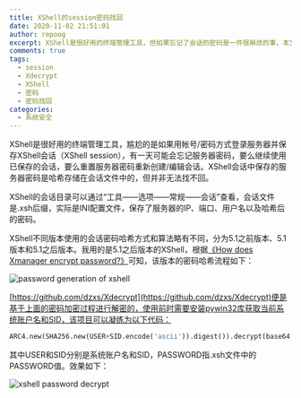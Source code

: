 ```yaml
---
title: XShell的session密码找回
date: 2020-11-02 21:51:01
author: repoog
excerpt: XShell是很好用的终端管理工具，但如果忘记了会话的密码是一件很麻烦的事，本文介绍的是如果用简单的Python代码找回被遗忘的会话密码，或者叫做服务器连接密码。
comments: true
tags:
  - session
  - Xdecrypt
  - XShell
  - 密码
  - 密码找回
categories:
  - 系统安全
---
```


XShell是很好用的终端管理工具，尴尬的是如果用帐号/密码方式登录服务器并保存XShell会话（XShell session），有一天可能会忘记服务器密码，要么继续使用已保存的会话，要么重置服务器密码重新创建/编辑会话。XShell会话中保存的服务器密码是哈希存储在会话文件中的，但并非无法找不回。

XShell的会话目录可以通过“工具——选项——常规——会话”查看，会话文件是.xsh后缀，实际是INI配置文件，保存了服务器的IP、端口、用户名以及哈希后的密码。

XShell不同版本使用的会话密码哈希方式和算法略有不同，分为5.1之前版本、5.1版本和5.1之后版本。我用的是5.1之后版本的XShell，根据[《How does Xmanager encrypt password?》](https://github.com/HyperSine/how-does-Xmanager-encrypt-password/blob/master/doc/how-does-Xmanager-encrypt-password.md)可知，该版本的密码哈希流程如下：

![password generation of xshell](images/2020/11/xsh_pass.jpg 'XShell会话密码存储生成过程')

[https://github.com/dzxs/Xdecrypt](https://github.com/dzxs/Xdecrypt)便是基于上面的密码加密过程进行解密的，使用前时需要安装pywin32库获取当前系统账户名和SID，该项目可以凝练为以下代码：

``` Python
ARC4.new(SHA256.new(USER+SID.encode('ascii')).digest()).decrypt(base64.b64decode(PASSWORD)[:len(base64.b64decode(PASSWORD)) - 0x20]).decode('ascii')
```

其中USER和SID分别是系统账户名和SID，PASSWORD指.xsh文件中的PASSWORD值。效果如下：

![xshell password decrypt](images/2020/11/xsh_plain.png 'XShell会话存储密码还原')